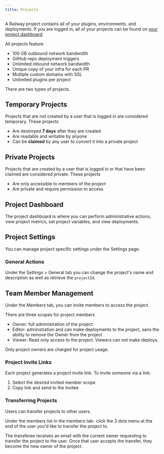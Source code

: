 ```yaml
---
title: Projects
---
```


A Railway project contains all of your plugins, environments, and deployments. If you are logged in, all of your projects can be found on [your project dashboard](https://railway.app/dashboard).

All projects feature

- 100 GB outbound network bandwidth
- GitHub repo deployment triggers
- Unlimited inbound network bandwidth
- Unique copy of your infra for each PR
- Multiple custom domains with SSL
- Unlimited plugins per project

There are two types of projects.

## Temporary Projects

Projects that are not created by a user that is logged in are considered temporary. These projects

- Are destroyed **7 days** after they are created
- Are readable and writable by anyone
- Can be **claimed** by any user to convert it into a private project

## Private Projects

Projects that are created by a user that is logged in or that have been claimed are considered private. These projects

- Are only accessible to members of the project
- Are private and require permission to access

## Project Dashboard 

The project dashboard is where you can perform administrative actions, view project metrics, set project variables, and view deployments.

## Project Settings

You can manage project specific settings under the Settings page.
### General Actions

Under the Settings > General tab you can change the project's name and description as well as retrieve the `projectId`.

## Team Member Management

Under the Members tab, you can invite members to access the project.

There are three scopes for project members
- Owner: full administration of the project
- Editor: adminstration and can make deployments to the project, sans the ability to remove the Owner from the project
- Viewer: Read only access to the project. Viewers can not make deploys.

Only project owners are charged for project usage.

### Project Invite Links

Each project generates a project invite link. To invite someone via a link:
1. Select the desired invited member scope
2. Copy link and send to the invitee

### Transferring Projects

Users can transfer projects to other users. 

Under the members list in the members tab- click the 3 dots menu at the end of the user you'd like to transfer the project to.

The transferee receives an email with the current owner requesting to transfer the project to the user. Once that user accepts the transfer, they become the new owner of the project. 





